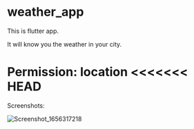 # weather_app

This is flutter app.

It will know you the weather in your city.

Permission:
	location
<<<<<<< HEAD
=======
	
Screenshots:


![Screenshot_1656317218](https://user-images.githubusercontent.com/68473706/175891176-dbeeeda5-6899-4128-85e4-f9230f4c94c7.png)
